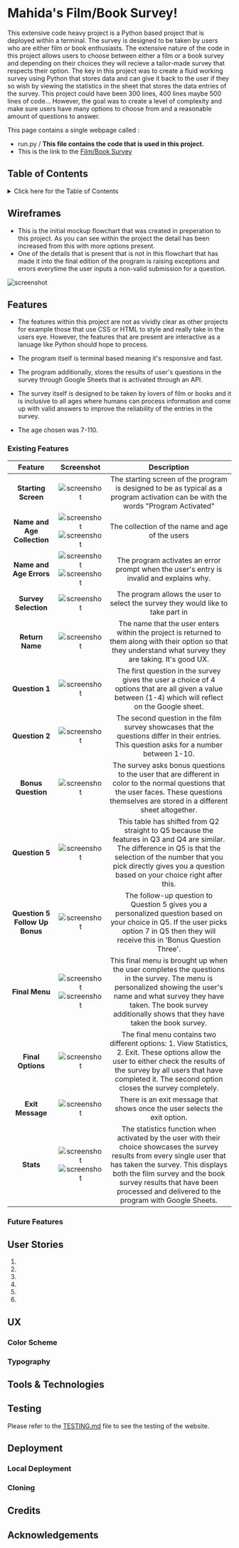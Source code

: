 # Mahida's Film/Book Survey!

This extensive code heavy project is a Python based project that is deployed within a terminal. The survey is designed to be taken by users who are either film or book enthusiasts. The extensive nature of the code in this project allows users to choose between either a film or a book survey and depending on their choices they will recieve a tailor-made survey that respects their option. The key in this project was to create a fluid working survey using Python that stores data and can give it back to the user if they so wish by viewing the statistics in the sheet that stores the data entries of the survey. This project could have been 300 lines, 400 lines maybe 500 lines of code... However, the goal was to create a level of complexity and make sure users have many options to choose from and a reasonable amount of questions to answer. 

This page contains a single webpage called :
- run.py / **This file contains the code that is used in this project.**
- This is the link to the [Film/Book Survey](https://film-book-survey-35fbcf323ce8.herokuapp.com/)

## Table of Contents
<details>

<summary>Click here for the Table of Contents</summary>

- [Wireframes](#wireframes)
- [Features](#features)
- [User Stories](#user-stories)
- [UX](#ux)
- [Tools & Technologies](#tools--technologies)
- [Testing](#testing)
- [Deployment](#deployment)
- [Credits](#credits)
- [Acknowledgements](#acknowledgements)

</details>

## Wireframes
- This is the initial mockup flowchart that was created in preperation to this project. As you can see within the project the detail has been increased from this with more options present.
- One of the details that is present that is not in this flowchart that has made it into the final edition of the program is raising exceptions and errors everytime the user inputs a non-valid submission for a question.  

![screenshot](documentation/mockup/flowchart.png)


## Features
- The features within this project are not as vividly clear as other projects for example those that use CSS or HTML to style and really take in the users eye. However, the features that are present are interactive as a lanuage like Python should hope to process.

- The program itself is terminal based meaning it's responsive and fast.
- The program additionally, stores the results of user's questions in the survey through Google Sheets that is activated through an API.
- The survey itself is designed to be taken by lovers of film or books and it is inclusive to all ages where humans can process information and come up with valid answers to improve the reliability of the entries in the survey. 
- The age chosen was 7-110.

### Existing Features

| Feature | Screenshot | Description |
| :---: | :---: | :---: |
| **Starting Screen** | ![screenshot](documentation/features/starting-features.png) | The starting screen of the program is designed to be as typical as a program activation can be with the words "Program Activated" |
| **Name and Age Collection** | ![screenshot](documentation/features/name-features.png) ![screenshot](documentation/features/age-features.png) | The collection of the name and age of the users |
| **Name and Age Errors** | ![screenshot](documentation/features/name-errorprompt-features.png) ![screenshot](documentation/features/age-errorprompt-features.png) | The program activates an error prompt when the user's entry is invalid and explains why. |
| **Survey Selection** | ![screenshot](documentation/features/surveychoice-features.png) | The program allows the user to select the survey they would like to take part in |
| **Return Name** | ![screenshot](documentation/features/return-feature.png) | The name that the user enters within the project is returned to them along with their option so that they understand what survey they are taking. It's good UX. |
| **Question 1** | ![screenshot](documentation/features/question1film-features.png) | The first question in the survey gives the user a choice of 4 options that are all given a value between (1-4) which will reflect on the Google sheet. |
| **Question 2** | ![screenshot](documentation/features/question2-features.png) | The second question in the film survey showcases that the questions differ in their entries. This question asks for a number between 1-10. |
| **Bonus Question** | ![screenshot](documentation/features/bonus-features.png) | The survey asks bonus questions to the user that are different in color to the normal questions that the user faces. These questions themselves are stored in a different sheet altogether. |
| **Question 5** | ![screenshot](documentation/features/Question5-features.png) | This table has shifted from Q2 straight to Q5 because the features in Q3 and Q4 are similar. The difference in Q5 is that the selection of the number that you pick directly gives you a question based on your choice right after this. |
| **Question 5 Follow Up Bonus** | ![screenshot](documentation/features/BonusQ3-features.png) | The follow-up question to Question 5 gives you a personalized question based on your choice in Q5. If the user picks option 7 in Q5 then they will receive this in 'Bonus Question Three'. |
| **Final Menu** | ![screenshot](documentation/features/finalmenu-features.png) ![screenshot](documentation/features/bookfinal-features.png) | This final menu is brought up when the user completes the questions in the survey. The menu is personalized showing the user's name and what survey they have taken. The book survey additionally shows that they have taken the book survey. |
| **Final Options** | ![screenshot](documentation/features/finaloptions-features.png) | The final menu contains two different options: 1. View Statistics, 2. Exit. These options allow the user to either check the results of the survey by all users that have completed it. The second option closes the survey completely. |
| **Exit Message** | ![screenshot](documentation/features/exit-features.png) | There is an exit message that shows once the user selects the exit option. |
| **Stats** | ![screenshot](documentation/features/film-stats.png) ![screenshot](documentation/features/book-stats.png) | The statistics function when activated by the user with their choice showcases the survey results from every single user that has taken the survey. This displays both the film survey and the book survey results that have been processed and delivered to the program with Google Sheets. |







### Future Features




## User Stories
1. 
2. 
3. 
4. 
5. 
6. 


## UX


### Color Scheme 


### Typography 




## Tools & Technologies 


## Testing
 
 Please refer to the [TESTING.md](TESTING.md) file to see the testing of the website.

 ## Deployment





### Local Deployment 



### Cloning 




## Credits


##  Acknowledgements
